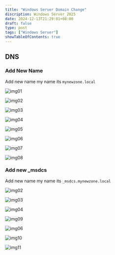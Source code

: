 ```yaml
---
title: "Windows Server Domain Change"
discription: Windows Server 2025
date: 2024-12-13T21:29:01+08:00 
draft: false
type: post
tags: ["Windows Server"]
showTableOfContents: true
--- 
```



## DNS

### Add New Name


Add new name my name its `mynewzone.local`

![img01](images/01.webp)


![img02](images/02.webp)


![img03](images/03.webp)


![img04](images/04.webp)


![img05](images/05.webp)


![img06](images/06.webp)


![img07](images/07.webp)


![img08](images/08.webp)

### Add new _msdcs 


Add new name my name its `_msdcs.mynewzone.local`

![img02](images/02.webp)


![img03](images/03.webp)


![img04](images/04.webp)


![img09](images/09.webp)


![img06](images/06.webp)


![img10](images/10.webp)


![img11](images/11.webp)

